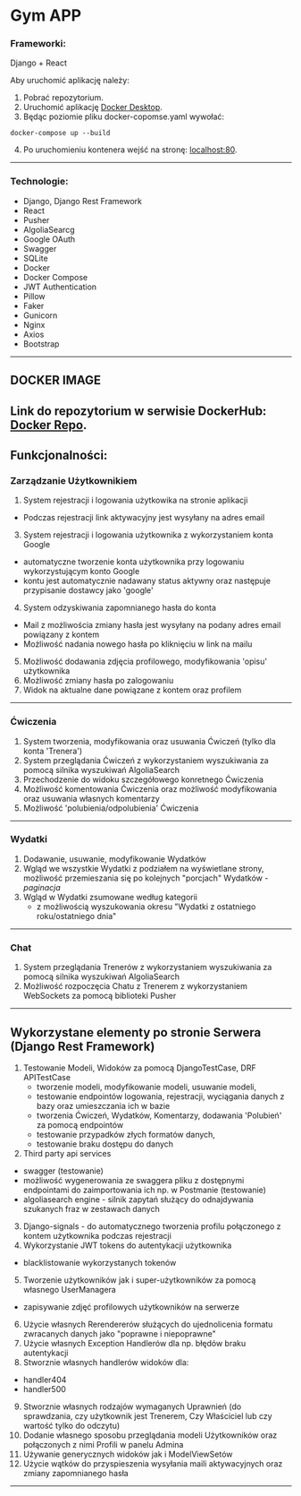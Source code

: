 # Gym APP

### Frameworki:

Django + React

Aby uruchomić aplikację należy:

1. Pobrać repozytorium.
2. Uruchomić aplikację <a id="raw-url" href="https://www.docker.com/products/docker-desktop/">Docker Desktop</a>.
3. Będąc poziomie pliku docker-copomse.yaml wywołać:

```
docker-compose up --build
```

4. Po uruchomieniu kontenera wejść na stronę: <a id="raw-url" href="http://localhost:80">localhost:80</a>.

---

### Technologie:

- Django, Django Rest Framework
- React
- Pusher
- AlgoliaSearcg
- Google OAuth
- Swagger
- SQLite
- Docker
- Docker Compose
- JWT Authentication
- Pillow
- Faker
- Gunicorn
- Nginx
- Axios
- Bootstrap

---

## DOCKER IMAGE

## Link do repozytorium w serwisie DockerHub: [Docker Repo](https://hub.docker.com/repository/docker/skwdebski/gym-app/general).

## Funkcjonalności:

### Zarządzanie Użytkownikiem

1. System rejestracji i logowania użytkowika na stronie aplikacji

- Podczas rejestracji link aktywacyjny jest wysyłany na adres email

3. System rejestracji i logowania użytkownika z wykorzystaniem konta Google

- automatyczne tworzenie konta użytkownika przy logowaniu wykorzystującym konto Google
- kontu jest automatycznie nadawany status aktywny oraz następuje przypisanie dostawcy jako 'google'

4. System odzyskiwania zapomnianego hasła do konta

- Mail z możliwościa zmiany hasła jest wysyłany na podany adres email powiązany z kontem
- Możliwość nadania nowego hasła po kliknięciu w link na mailu

5. Możliwość dodawania zdjęcia profilowego, modyfikowania 'opisu' użytkownika
6. Możliwość zmiany hasła po zalogowaniu
7. Widok na aktualne dane powiązane z kontem oraz profilem

---

### Ćwiczenia

1. System tworzenia, modyfikowania oraz usuwania Ćwiczeń (tylko dla konta 'Trenera')
2. System przeglądania Ćwiczeń z wykorzystaniem wyszukiwania za pomocą silnika wyszukiwań AlgoliaSearch
3. Przechodzenie do widoku szczegółowego konretnego Ćwiczenia
4. Możliwość komentowania Ćwiczenia oraz możliwość modyfikowania oraz usuwania własnych komentarzy
5. Możliwość 'polubienia/odpolubienia' Ćwiczenia

---

### Wydatki

1.  Dodawanie, usuwanie, modyfikowanie Wydatków
2.  Wgląd we wszystkie Wydatki z podziałem na wyświetlane strony, możliwość przemieszania się po kolejnych "porcjach" Wydatków - _paginacja_
3.  Wgląd w Wydatki zsumowane według kategorii
    - z możliwością wyszukowania okresu "Wydatki z ostatniego roku/ostatniego dnia"

---

### Chat

1. System przeglądania Trenerów z wykorzystaniem wyszukiwania za pomocą silnika wyszukiwań AlgoliaSearch
2. Możliwość rozpoczęcia Chatu z Trenerem z wykorzystaniem WebSockets za pomocą biblioteki Pusher

---

## Wykorzystane elementy po stronie Serwera (Django Rest Framework)

1. Testowanie Modeli, Widoków za pomocą DjangoTestCase, DRF APITestCase
   - tworzenie modeli, modyfikowanie modeli, usuwanie modeli,
   - testowanie endpointów logowania, rejestracji, wyciągania danych z bazy oraz umieszczania ich w bazie
   - tworzenia Ćwiczeń, Wydatków, Komentarzy, dodawania 'Polubień' za pomocą endpointów
   - testowanie przypadków złych formatów danych,
   - testowanie braku dostępu do danych
2. Third party api services

- swagger (testowanie)
- możliwość wygenerowania ze swaggera pliku z dostępnymi endpointami do zaimportowania ich np. w Postmanie (testowanie)
- algoliasearch engine - silnik zapytań służący do odnajdywania szukanych fraz w zestawach danych

3. Django-signals - do automatycznego tworzenia profilu połączonego z kontem użytkownika podczas rejestracji
4. Wykorzystanie JWT tokens do autentykacji użytkownika

- blacklistowanie wykorzystanych tokenów

5. Tworzenie użytkowników jak i super-użytkowników za pomocą własnego UserManagera

- zapisywanie zdjęć profilowych użytkowników na serwerze

6. Użycie własnych Rerendererów służących do ujednolicenia formatu zwracanych danych jako "poprawne i niepoprawne"
7. Użycie własnych Exception Handlerów dla np. błędów braku autentykacji
8. Stworznie własnych handlerów widoków dla:

- handler404
- handler500

9. Stworznie własnych rodzajów wymaganych Uprawnień (do sprawdzania, czy użytkownik jest Trenerem, Czy Właściciel lub czy wartość tylko do odczytu)
10. Dodanie własnego sposobu przeglądania modeli Użytkowników oraz połączonych z nimi Profili w panelu Admina
11. Używanie generycznych widoków jak i ModelViewSetów
12. Użycie wątków do przyspieszenia wysyłania maili aktywacyjnych oraz zmiany zapomnianego hasła

---
